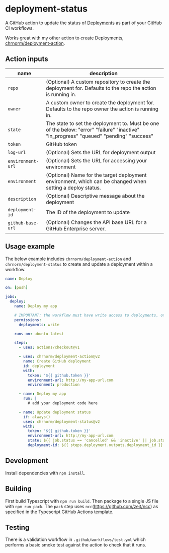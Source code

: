 # deployment-status

A GitHub action to update the status of [Deployments](https://developer.github.com/v3/repos/deployments/) as part of your GitHub CI workflows.

Works great with my other action to create Deployments, [chrnorm/deployment-action](https://github.com/chrnorm/deployment-action).

## Action inputs

| name              | description                                                                                                                           |
| ----------------- | ------------------------------------------------------------------------------------------------------------------------------------- |
| `repo`            | (Optional) A custom repository to create the deployment for. Defaults to the repo the action is running in.                           |
| `owner`           | A custom owner to create the deployment for. Defaults to the repo owner the action is running in.                                     |
| `state`           | The state to set the deployment to. Must be one of the below: "error" "failure" "inactive" "in_progress" "queued" "pending" "success" |
| `token`           | GitHub token                                                                                                                          |
| `log-url`         | (Optional) Sets the URL for deployment output                                                                                         |
| `environment-url` | (Optional) Sets the URL for accessing your environment                                                                                |
| `environment`     | (Optional) Name for the target deployment environment, which can be changed when setting a deploy status.                             |
| `description`     | (Optional) Descriptive message about the deployment                                                                                   |
| `deployment-id`   | The ID of the deployment to update                                                                                                    |
| `github-base-url` | (Optional) Changes the API base URL for a GitHub Enterprise server.                                                                   |

## Usage example

The below example includes `chrnorm/deployment-action` and `chrnorm/deployment-status` to create and update a deployment within a workflow.

```yaml
name: Deploy

on: [push]

jobs:
  deploy:
    name: Deploy my app

    # IMPORTANT: the workflow must have write access to deployments, otherwise the action will fail.
    permissions:
      deployments: write

    runs-on: ubuntu-latest

    steps:
      - uses: actions/checkout@v1

      - uses: chrnorm/deployment-action@v2
        name: Create GitHub deployment
        id: deployment
        with:
          token: '${{ github.token }}'
          environment-url: http://my-app-url.com
          environment: production

      - name: Deploy my app
        run: |
          # add your deployment code here

      - name: Update deployment status
        if: always()
        uses: chrnorm/deployment-status@v2
        with:
          token: '${{ github.token }}'
          environment-url: http://my-app-url.com
          state: ${{ job.status == 'cancelled' && 'inactive' || job.status }}
          deployment-id: ${{ steps.deployment.outputs.deployment_id }}
```

## Development

Install dependencies with `npm install`.

## Building

First build Typescript with `npm run build`. Then package to a single JS file with `npm run pack`. The `pack` step uses `ncc`(https://github.com/zeit/ncc) as specified in the Typescript GitHub Actions template.

## Testing

There is a validation workflow in `.github/workflows/test.yml` which performs a basic smoke test against the action to check that it runs.
